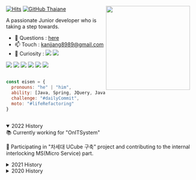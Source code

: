 [![Hits](https://hits.seeyoufarm.com/api/count/incr/badge.svg?url=https%3A%2F%2Fgithub.com%2FKrGil&count_bg=%2379C83D&title_bg=%23555555&icon=&icon_color=%23E7E7E7&title=hits&edge_flat=false)](https://hits.seeyoufarm.com)
<img align='right' src="https://media.giphy.com/media/eg4q8ka6zQuQ2qgKwe/source.gif" width="230">
</em>[![GitHub Thaiane](https://img.shields.io/github/followers/KrGil?label=follow&style=social)](https://github.com/KrGil)</p>

A passionate Junior developer who is taking a step towards.
- 💬 Questions : [here](https://github.com/KrGil/KrGil/issues)
- 📫 Touch : kanjjang8989@gmail.com
- 🌱 Curiosity : 
<a href="#" target="_blank"><img src="https://img.shields.io/badge/Python-3776AB?style=flat-square&logo=Python&logoColor=white"/></a>
<a href="#" target="_blank"><img src="https://img.shields.io/badge/Kotlin-7F52FF?style=flat-square&logo=Kotlin&logoColor=white"/></a> 


<!--
https://simpleicons.org
https://github.com/anuraghazra/github-readme-stats/blob/master/docs/readme_kr.md
<a href="#" target="_blank"><img src="https://img.shields.io/badge/[쓰고 싶은 텍스트]-[컬러 코드]?style=flat-square&logo=[브랜드 이름]&logoColor=white"/></a>
-->

<a href="#" target="_blank"><img src="https://img.shields.io/badge/Java-white?style=flat-square&logo=Java&logoColor=red"/></a>
<a href="#" target="_blank"><img src="https://img.shields.io/badge/Spring-6DB33F?style=flat-square&logo=Spring&logoColor=white"/></a>
<a href="#" target="_blank"><img src="https://img.shields.io/badge/Hibernate-59666C?style=flat-square&logo=Hibernate&logoColor=white"/></a>
<a href="#" target="_blank"><img src="https://img.shields.io/badge/Mac-000000?style=flat-square&logo=apple&logoColor=white"/></a>
<a href="#" target="_blank"><img src="https://img.shields.io/badge/Linux-E95420?style=flat-square&logo=Linux&logoColor=white"/></a>
<a href="#" target="_blank"><img src="https://img.shields.io/badge/IntelliJ-000000?style=flat-square&logo=IntelliJ-IDEA&logoColor=white"/></a>
## 

```javascript
const eisen = {
  pronouns: "he" | "him",
  ability: [Java, Spring, JQuery, Javascript],
  challenge: "#dailyCommit",
  moto: "#lifeRefactoring"
}
```
## 
<details open>
  <summary>2022 History</summary>
  📚 Currently working for "OnITSystem"
  
  🌱 Participating in "차세대 UCube 구축" project and contributing to the internal interlocking MS(Micro Service) part.
</details>
<details markdown="1">
  <summary>2021 History</summary>
  <a href="https://github.com/ddit301/gaia">🌱 Project Gaia (2021.05.03~2021.06.28)</a><br/>
  <a href="https://github.com/DDITHelloWorld">🕹️ HelloWorld dditProject presentation (2021.03.08)</a><br/>
  📚 I worked for [Kaoni](https://www.kaoni.com/)
  Contributed to the project called "AI기반 스마트 해양공단 사이트".
</details>
<details markdown="1">
  <summary>2020 History</summary>
  <a href="https://github.com/DDIDTeam1">🍱 javaFlex presentation (2020.12.31)</a><br/>
  <a href="https://github.com/KrGil/DDIT_JAVA">📚 Started leaning Full stack development (2020.11.16)</a><br/>
</details>
